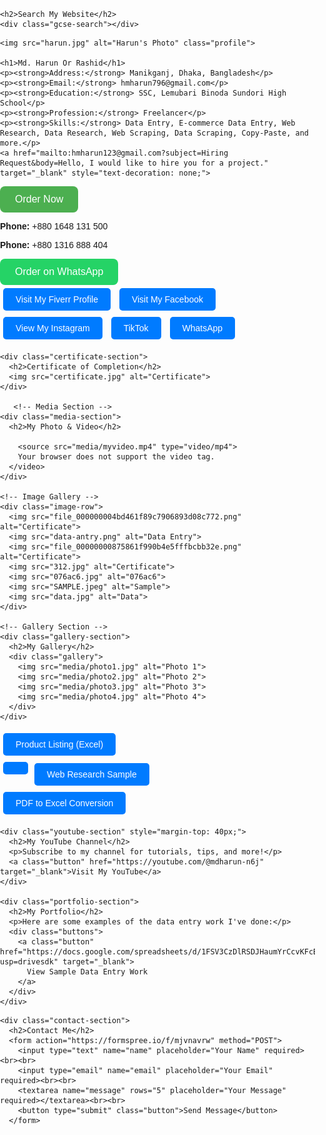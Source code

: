 <!DOCTYPE html><html lang="en">
<head>
  <meta charset="UTF-8">
  <meta name="viewport" content="width=device-width, initial-scale=1.0">
  <title>Md. Harun Or Rashid</title>
  <link rel="stylesheet" href="https://cdnjs.cloudflare.com/ajax/libs/font-awesome/6.5.0/css/all.min.css">
  <link rel="stylesheet" href="https://unpkg.com/aos@2.3.1/dist/aos.css">
  <style>
    html {
      scroll-behavior: smooth;
    }
    body {
      font-family: Arial, sans-serif;
      margin: 0;
      padding: 0;
    }
    .navbar {
      position: sticky;
      top: 0;
      background: #fff;
      padding: 10px 20px;
      box-shadow: 0 2px 5px rgba(0, 0, 0, 0.1);
      z-index: 999;
    }
    .navbar h1 {
      margin: 0;
    }
    .container {
      padding: 20px;
    }
    .profile {
      width: 200px;
      border-radius: 15px;
    }
    .buttons a {
      display: inline-block;
      margin: 5px;
      padding: 10px 20px;
      background: #007BFF;
      color: white;
      text-decoration: none;
      border-radius: 5px;
    }
    .certificate-section img,
    .image-row img,
    .media-section img,
    .gallery img {
      max-width: 100%;
      height: auto;
      border-radius: 10px;
      margin: 10px 0;
    }
    #preloader {
      background: white;
      position: fixed;
      top: 0;
      left: 0;
      width: 100%;
      height: 100%;
      z-index: 10000;
      display: flex;
      align-items: center;
      justify-content: center;
    }
    .loader {
      width: 40px;
      height: 40px;
      border: 5px solid #007BFF;
      border-top-color: transparent;
      border-radius: 50%;
      animation: spin 1s linear infinite;
    }
    @keyframes spin {
      to { transform: rotate(360deg); }
    }
    #backToTop {
      position: fixed;
      bottom: 30px;
      right: 30px;
      padding: 10px;
      font-size: 18px;
      display: none;
      border: none;
      background: #007BFF;
      color: white;
      border-radius: 5px;
      cursor: pointer;
      z-index: 9999;
    }
    .typing {
      border-right: 2px solid #000;
      white-space: nowrap;
      overflow: hidden;
      display: inline-block;
    }
  </style>
</head>
<body>
  
<!-- Search Bar -->
    <h2>Search My Website</h2>
    <div class="gcse-search"></div>

 <!-- Profile Photo -->
    <img src="harun.jpg" alt="Harun's Photo" class="profile">

    <h1>Md. Harun Or Rashid</h1>
    <p><strong>Address:</strong> Manikganj, Dhaka, Bangladesh</p>
    <p><strong>Email:</strong> hmharun796@gmail.com</p>
    <p><strong>Education:</strong> SSC, Lemubari Binoda Sundori High School</p>
    <p><strong>Profession:</strong> Freelancer</p>
    <p><strong>Skills:</strong> Data Entry, E-commerce Data Entry, Web Research, Data Research, Web Scraping, Data Scraping, Copy-Paste, and more.</p>
    <a href="mailto:hmharun123@gmail.com?subject=Hiring Request&body=Hello, I would like to hire you for a project." target="_blank" style="text-decoration: none;">
  <button style="background-color: #4CAF50; color: white; padding: 12px 24px; border: none; border-radius: 8px; font-size: 16px; cursor: pointer;">
    Order Now
  </button>
<p><strong>Phone:</strong> +880 1648 131 500</p>
<p><strong>Phone:</strong> +880 1316 888 404</p>
<a href="https://wa.me/8801795815184?text=Hi%20Harun,%20I%20am%20interested%20in%20your%20services." target="_blank" style="text-decoration: none;">
  <button style="background-color: #25D366; color: white; padding: 12px 24px; border: none; border-radius: 8px; font-size: 16px; cursor: pointer;">
    Order on WhatsApp
  </button>
</a>
    <div class="buttons">
      <a class="button fiverr" href="https://www.fiverr.com/s/dDlW3G3" target="_blank">Visit My Fiverr Profile</a>
      <a class="button" href="https://www.facebook.com/share/r/1BcEg68nzy/" target="_blank">Visit My Facebook</a>
      <a class="button" href="https://www.instagram.com/p/DIeAfFXT_oO/" target="_blank">View My Instagram</a>
      <a class="button" href="https://www.tiktok.com/@user6071584366187" target="_blank">TikTok</a>
      <a class="button" href="https://wa.me/8801648131500?text=Hi,%20I%20want%20to%20contact%20you" target="_blank">WhatsApp</a>
    </div>

    <div class="certificate-section">
      <h2>Certificate of Completion</h2>
      <img src="certificate.jpg" alt="Certificate">
    </div>

       <!-- Media Section -->
    <div class="media-section">
      <h2>My Photo & Video</h2>
      
        <source src="media/myvideo.mp4" type="video/mp4">
        Your browser does not support the video tag.
      </video>
    </div>

    <!-- Image Gallery -->
    <div class="image-row">
      <img src="file_000000004bd461f89c7906893d08c772.png" alt="Certificate">
      <img src="data-antry.png" alt="Data Entry">
      <img src="file_00000000875861f990b4e5fffbcbb32e.png" alt="Certificate">
      <img src="312.jpg" alt="Certificate">
      <img src="076ac6.jpg" alt="076ac6">
      <img src="SAMPLE.jpeg" alt="Sample">
      <img src="data.jpg" alt="Data">
    </div>

    <!-- Gallery Section -->
    <div class="gallery-section">
      <h2>My Gallery</h2>
      <div class="gallery">
        <img src="media/photo1.jpg" alt="Photo 1">
        <img src="media/photo2.jpg" alt="Photo 2">
        <img src="media/photo3.jpg" alt="Photo 3">
        <img src="media/photo4.jpg" alt="Photo 4">
      </div>
    </div>
<div class="buttons">
    <a class="button" href="https://drive.google.com/file/d/1xA2EXAMPLE123/view" target="_blank">Product Listing (Excel)
<div class="buttons">
    <a class="button" href="https://drive.google.com/file/d/1yB3EXAMPLE456/view" target="_blank">Web Research Sample</a>
<div class="buttons">
    <a class="button" href="https://drive.google.com/file/d/1zC4EXAMPLE789/view" target="_blank">PDF to Excel Conversion</a>
  
    <div class="youtube-section" style="margin-top: 40px;">
      <h2>My YouTube Channel</h2>
      <p>Subscribe to my channel for tutorials, tips, and more!</p>
      <a class="button" href="https://youtube.com/@mdharun-n6j" target="_blank">Visit My YouTube</a>
    </div>

    <div class="portfolio-section">
      <h2>My Portfolio</h2>
      <p>Here are some examples of the data entry work I've done:</p>
      <div class="buttons">
        <a class="button" href="https://docs.google.com/spreadsheets/d/1FSV3CzDlRSDJHaumYrCcvKFcBKGedUhFU9qPDY6viW4/edit?usp=drivesdk" target="_blank">
          View Sample Data Entry Work
        </a>
      </div>
    </div>
    
<script>
  const words = ["Freelancer", "Data Entry Expert", "Web Researcher"];
  let i = 0, j = 0, currentWord = "", isDeleting = false;

  function type() {
    currentWord = words[i];
    let display = isDeleting ? currentWord.slice(0, j--) : currentWord.slice(0, j++);

    document.querySelector(".typing").textContent = display;

    if (!isDeleting && j === currentWord.length) {
      isDeleting = true;
      setTimeout(type, 1000);
    } else if (isDeleting && j === 0) {
      isDeleting = false;
      i = (i + 1) % words.length;
      setTimeout(type, 300);
    } else {
      setTimeout(type, isDeleting ? 60 : 100);
    }
  }

  type();
</script>
    <div class="contact-section">
      <h2>Contact Me</h2>
      <form action="https://formspree.io/f/mjvnavrw" method="POST">
        <input type="text" name="name" placeholder="Your Name" required><br><br>
        <input type="email" name="email" placeholder="Your Email" required><br><br>
        <textarea name="message" rows="5" placeholder="Your Message" required></textarea><br><br>
        <button type="submit" class="button">Send Message</button>
      </form>

  </div><button id="backToTop">↑</button>

  <script src="https://unpkg.com/aos@2.3.1/dist/aos.js"></script>  <script>
    AOS.init();
  </script>  <script>
    window.addEventListener('load', () => {
      document.getElementById('preloader').style.display = 'none';
    });
  </script>  <script>
    const btn = document.getElementById('backToTop');
    window.onscroll = () => {
      if (window.scrollY > 300) {
        btn.style.display = 'block';
      } else {
        btn.style.display = 'none';
      }
    };
    btn.onclick = () => {
      window.scrollTo({ top: 0, behavior: 'smooth' });
    };
  </script>  <script>
    const words = ["Freelancer", "Data Entry Expert", "Web Researcher"];
    let i = 0, j = 0, currentWord = "", isDeleting = false;
    function type() {
      currentWord = words[i];
      let display = isDeleting ? currentWord.slice(0, j--) : currentWord.slice(0, j++);
      document.querySelector(".typing").textContent = display;
      if (!isDeleting && j === currentWord.length) {
        isDeleting = true;
        setTimeout(type, 1000);
      } else if (isDeleting && j === 0) {
        isDeleting = false;
        i = (i + 1) % words.length;
        setTimeout(type, 300);
      } else {
        setTimeout(type, isDeleting ? 60 : 100);
      }
    }
    type();
  </script></body>
</html>
